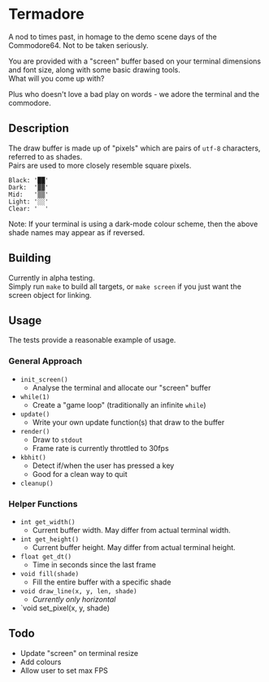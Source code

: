 # Termadore

A nod to times past, in homage to the demo scene days of the Commodore64.
Not to be taken seriously.

You are provided with a "screen" buffer based on your terminal dimensions and font size,
along with some basic drawing tools.  
What will you come up with?

Plus who doesn't love a bad play on words - we adore the terminal and the commodore.


## Description

The draw buffer is made up of "pixels" which are pairs of `utf-8` characters, referred to as shades.  
Pairs are used to more closely resemble square pixels.

```
Black: '██'
Dark:  '▓▓'
Mid:   '▒▒'
Light: '░░'
Clear: '  '
```
Note: If your terminal is using a dark-mode colour scheme, then the above shade names may appear as if reversed.


## Building

Currently in alpha testing.  
Simply run `make` to build all targets, or `make screen` if you just want the screen object for linking.


## Usage

The tests provide a reasonable example of usage.  

### General Approach

- `init_screen()`
  - Analyse the terminal and allocate our "screen" buffer
- `while(1)`
  - Create a "game loop" (traditionally an infinite `while`)
- `update()`
  - Write your own update function(s) that draw to the buffer
- `render()`
  - Draw to `stdout`
  - Frame rate is currently throttled to 30fps
- `kbhit()`
  - Detect if/when the user has pressed a key
  - Good for a clean way to quit
- `cleanup()`

### Helper Functions

- `int get_width()`
  - Current buffer width. May differ from actual terminal width.
- `int get_height()`
  - Current buffer height. May differ from actual terminal height.
- `float get_dt()`
  - Time in seconds since the last frame
- `void fill(shade)`
  - Fill the entire buffer with a specific shade
- `void draw_line(x, y, len, shade)`
  - _Currently only horizontal_
- `void set_pixel(x, y, shade)


## Todo

- Update "screen" on terminal resize
- Add colours
- Allow user to set max FPS

